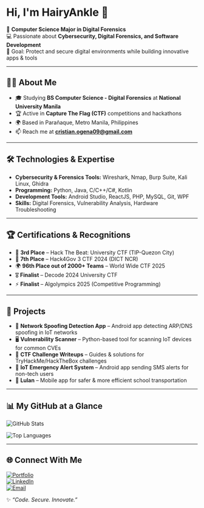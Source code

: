 # Hi, I'm HairyAnkle 👋  

🔐 **Computer Science Major in Digital Forensics**  
💻 Passionate about **Cybersecurity, Digital Forensics, and Software Development**  
🎯 Goal: Protect and secure digital environments while building innovative apps & tools  

---

## 🧑‍🎓 About Me  
- 🎓 Studying **BS Computer Science - Digital Forensics** at **National University Manila**  
- 🏆 Active in **Capture The Flag (CTF)** competitions and hackathons  
- 🌍 Based in Parañaque, Metro Manila, Philippines  
- 📫 Reach me at **cristian.ogena09@gmail.com**  

---

## 🛠 Technologies & Expertise  
- **Cybersecurity & Forensics Tools:** Wireshark, Nmap, Burp Suite, Kali Linux, Ghidra  
- **Programming:** Python, Java, C/C++/C#, Kotlin  
- **Development Tools:** Android Studio, ReactJS, PHP, MySQL, Git, WPF  
- **Skills:** Digital Forensics, Vulnerability Analysis, Hardware Troubleshooting  

---

## 🏆 Certifications & Recognitions  
- 🥉 **3rd Place** – Hack The Beat: University CTF (TIP-Quezon City)  
- 🏅 **7th Place** – Hack4Gov 3 CTF 2024 (DICT NCR)  
- 🌍 **96th Place out of 2000+ Teams** – World Wide CTF 2025  
- 🎖 **Finalist** – Decode 2024 University CTF  
- ⚡ **Finalist** – Algolympics 2025 (Competitive Programming)  

---

## 🚀 Projects  
- 📱 **Network Spoofing Detection App** – Android app detecting ARP/DNS spoofing in IoT networks  
- 🖥 **Vulnerability Scanner** – Python-based tool for scanning IoT devices for common CVEs  
- 📘 **CTF Challenge Writeups** – Guides & solutions for TryHackMe/HackTheBox challenges  
- 🚨 **IoT Emergency Alert System** – Android app sending SMS alerts for non-tech users  
- 🚌 **Lulan** – Mobile app for safer & more efficient school transportation  

---

## 📊 My GitHub at a Glance  
![GitHub Stats](https://github-readme-stats.vercel.app/api?username=HairyAnkle&show_icons=true&theme=tokyonight)  

![Top Languages](https://github-readme-stats.vercel.app/api/top-langs/?username=HairyAnkle&layout=compact&theme=tokyonight)  

---

## 🌐 Connect With Me  
[![Portfolio](https://img.shields.io/badge/Portfolio-000000?style=for-the-badge&logo=vercel&logoColor=white)](https://hairyankle.vercel.app)  
[![LinkedIn](https://img.shields.io/badge/LinkedIn-0A66C2?style=for-the-badge&logo=linkedin&logoColor=white)](https://linkedin.com/in/cristian-ogena)  
[![Email](https://img.shields.io/badge/Email-D14836?style=for-the-badge&logo=gmail&logoColor=white)](mailto:cristian.ogena09@gmail.com)  


✨ *“Code. Secure. Innovate.”*  
